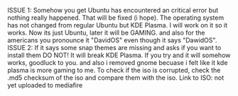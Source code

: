 ISSUE 1: Somehow you get Ubuntu has encountered an critical error but nothing really happened. That will be fixed (i hope). The operating system has not changed from regular Ubuntu but KDE Plasma. I will work on it so it works. Now its just Ubuntu, later it will be GAMING. and also for the americans you pronounce it "DavidOS" even though it says "DawidOS".
ISSUE 2: If it says some snap themes are missing and asks if you want to install them DO NOT! It will break KDE Plasma. If you try and it will somehow works, goodluck to you. and also i removed gnome becuase i felt like it kde plasma is more gaming to me.
To check if the iso is corrupted, check the .md5 checksum of the iso and compare them with the iso.
Link to ISO: not yet uploaded to mediafire
